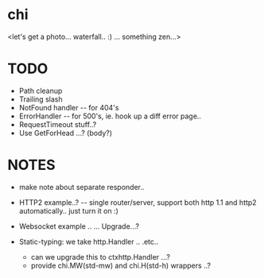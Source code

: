 chi
===

<let's get a photo... waterfall.. :) ... something zen...>

# TODO

* Path cleanup
* Trailing slash
* NotFound handler -- for 404's
* ErrorHandler -- for 500's, ie. hook up a diff error page..
* RequestTimeout stuff..?
* Use GetForHead ...? (body?)



# NOTES

* make note about separate responder..
* HTTP2 example..? -- single router/server, support
   both http 1.1 and http2 automatically.. just turn it on :)
* Websocket example ..
    ... Upgrade...?

* Static-typing: we take http.Handler .. .etc..
    * can we upgrade this to ctxhttp.Handler ...?
    * provide chi.MW(std-mw) and chi.H(std-h) wrappers ..?
